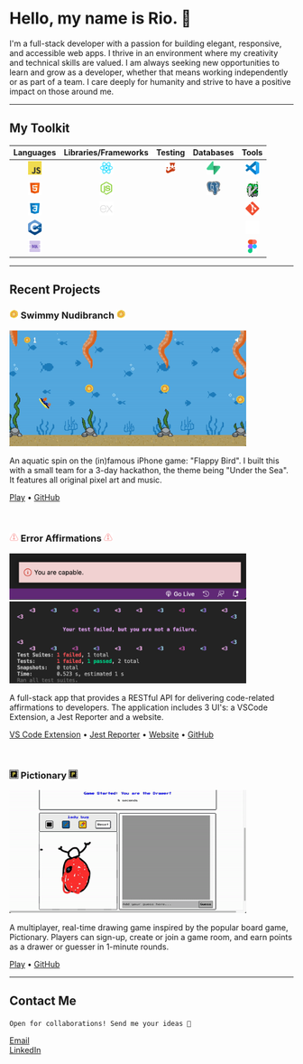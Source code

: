 # Hello, my name is Rio. 👋

I'm a full-stack developer with a passion for building elegant, responsive, and accessible web apps. I thrive in an environment where my creativity and technical skills are valued. I am always seeking new opportunities to learn and grow as a developer, whether that means working independently or as part of a team. I care deeply for humanity and strive to have a positive impact on those around me. <br>

---

## My Toolkit

|                                        Languages                                         |                                                  Libraries/Frameworks                                                  |                                          Testing                                          |                                                 Databases                                                  |                                           Tools                                           |
| :--------------------------------------------------------------------------------------: | :--------------------------------------------------------------------------------------------------------------------: | :---------------------------------------------------------------------------------------: | :--------------------------------------------------------------------------------------------------------: | :---------------------------------------------------------------------------------------: |
| <img src="assets/Logos/JS_Logos/64px-JavaScript-logo.png" alt="JavaScript" width="24"/>  | <img src="assets/Logos/React_Logos/1174949_js_react js_logo_react_react native_icon.png" alt="JavaScript" width="24"/> | <img src="assets/Logos/jest_Logos/jest-logo-svg-vector.svg" alt="JavaScript" width="18"/> |        <img src="assets/Logos/Supabase_logos/supabase-logo-icon.png" alt="JavaScript" width="24"/>         | <img src="assets/Logos/visual-studio-code_Logos/vscode.png" alt="JavaScript" width="24"/> |
|  <img src="assets/Logos/HTML_Logos/icons8-html-5-48.png" alt="JavaScript" width="24"/>   |                   <img src="assets/Logos/NodeJS_Logos/node-js (2).png" alt="JavaScript" width="24"/>                   |                                                                                           | <img src="assets/Logos/PostgreSQL_Logos/PostgreSQL_logo.3colors.120x120.png" alt="JavaScript" width="24"/> |      <img src="assets/Logos/Vim_Logos/vim_on_fire.gif" alt="JavaScript" width="20"/>      |
|    <img src="assets/Logos/CSS_Logos/icons8-css3-48.png" alt="JavaScript" width="24"/>    |            <img src="assets/Logos/Express.js_logos/output-onlinepngtools.png" alt="JavaScript" width="24"/>            |                                                                                           |                                                                                                            |    <img src="assets/Logos/Git_Logos/Git-Icon-1788C.png" alt="JavaScript" width="24"/>     |
| <img src="assets/Logos/C++_Logos/ISO_C++_Logo.svg (2).png" alt="JavaScript" width="24"/> |                                                                                                                        |                                                                                           |                                                                                                            | <img src="assets/Logos/GitHub_Logos/github-mark-white.png" alt="JavaScript" width="24"/>  |
|    <img src="assets/Logos/SQL_Icons/icons8-sql-96.png" alt="JavaScript" width="24"/>     |                                                                                                                        |                                                                                           |                                                                                                            |     <img src="assets/Logos/Figma-Logos/Figma-Icon.svg" alt="JavaScript" width="16"/>      |


---

## Recent Projects

### <img src="assets/Swimmy_Nudibranch_Images/starfish-coin.png" alt="JavaScript" width="16"/> Swimmy Nudibranch <img src="assets/Swimmy_Nudibranch_Images/starfish-coin.png" alt="JavaScript" width="16"/>

<img src="assets/Swimmy_Nudibranch_Images/Swimmy_Nudibranch.gif" alt="JavaScript" width="420"/>

An aquatic spin on the (in)famous iPhone game: "Flappy Bird". I built this with a small team for a 3-day hackathon, the theme being "Under the Sea". It features all original pixel art and music.

[Play](https://swimmy-nudibranch.netlify.app/) • [GitHub](https://github.com/Nervous-Nudibranchs/Swimmyy-Nudibranch)

 <br>

### <img src="assets/Error_Affirmations_Images/pink-02 2 (1).png" alt="JavaScript" width="16"/> Error Affirmations <img src="assets/Error_Affirmations_Images/pink-02 2 (1).png" alt="JavaScript" width="16"/>

<img src="assets/Error_Affirmations_Images/notificationbar.png" alt="JavaScript" width="420"/>
<img src="assets/Error_Affirmations_Images/Jest_Example_Default.png" alt="JavaScript" width="420"/>

A full-stack app that provides a RESTful API for delivering code-related affirmations to developers. The application includes 3 UI's: a VSCode Extension, a Jest Reporter and a website.

[VS Code Extension](https://marketplace.visualstudio.com/items?itemName=VSCodeEmpaths.erroraffirmations) • [Jest Reporter](https://www.npmjs.com/package/error-affirmations) • [Website](https://error-affirmations.netlify.app/) • [GitHub](https://github.com/orgs/VSCode-Empaths/repositories)

<br>

### <img src="assets/Pictionary_Images/favicon.png" alt="JavaScript" width="16"/> Pictionary <img src="assets/Pictionary_Images/favicon.png" alt="JavaScript" width="16"/>

<img src="assets/Pictionary_Images/pictionary_demo.gif" alt="JavaScript" width="420"/>

A multiplayer, real-time drawing game inspired by the popular board game, Pictionary. Players can sign-up, create or join a game room, and earn points as a drawer or guesser in 1-minute rounds.

[Play](https://moody-pictionary.netlify.app/) • [GitHub](https://github.com/themoodymarsupials/pictionary)

---

## Contact Me

`Open for collaborations! Send me your ideas 📩`

[Email](rioredwards@gmail.com)  
[LinkedIn](linkedin.com/in/rio-edwards)
